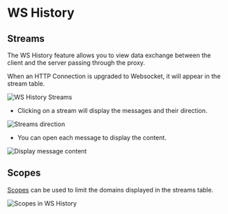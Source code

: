 # WS History

## Streams

The WS History feature allows you to view data exchange between the client and the server passing through the proxy.

When an HTTP Connection is upgraded to Websocket, it will appear in the stream table.

![WS History Streams](/_images/ws_streams.png)

- Clicking on a stream will display the messages and their direction.

![Streams direction](/_images/stream_direction.png)

- You can open each message to display the content.

![Display message content](/_images/ws_message.png)

## Scopes

[Scopes](/features/overview/scope.md) can be used to limit the domains displayed in the streams table.

![Scopes in WS History](/_images/scope_ws_history.png)
